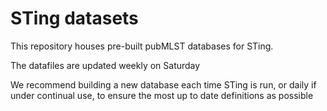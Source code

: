 # STing datasets

This repository houses pre-built pubMLST databases for STing.

The datafiles are updated weekly on Saturday

We recommend building a new database each time STing is run, or daily if under continual use, to ensure the most up to date definitions as possible